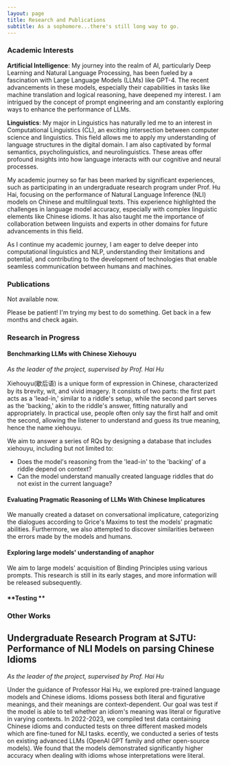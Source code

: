 ```yaml
---
layout: page
title: Research and Publications
subtitle: As a sophomore...there's still long way to go.
---
```


### Academic Interests
**Artificial Intelligence**: My journey into the realm of AI, particularly Deep Learning and Natural Language Processing, has been fueled by a fascination with Large Language Models (LLMs) like GPT-4. The recent advancements in these models, especially their capabilities in tasks like machine translation and logical reasoning, have deepened my interest. I am intrigued by the concept of prompt engineering and am constantly exploring ways to enhance the performance of LLMs.

**Linguistics**: My major in Linguistics has naturally led me to an interest in Computational Linguistics (CL), an exciting intersection between computer science and linguistics. This field allows me to apply my understanding of language structures in the digital domain. I am also captivated by formal semantics, psycholinguistics, and neurolinguistics. These areas offer profound insights into how language interacts with our cognitive and neural processes.

My academic journey so far has been marked by significant experiences, such as participating in an undergraduate research program under Prof. Hu Hai, focusing on the performance of Natural Language Inference (NLI) models on Chinese and multilingual texts. This experience highlighted the challenges in language model accuracy, especially with complex linguistic elements like Chinese idioms. It has also taught me the importance of collaboration between linguists and experts in other domains for future advancements in this field.

As I continue my academic journey, I am eager to delve deeper into computational linguistics and NLP, understanding their limitations and potential, and contributing to the development of technologies that enable seamless communication between humans and machines.



### Publications
Not available now.

Please be patient! I'm trying my best to do something. Get back in a few months and check again.

### Research in Progress
#### **Benchmarking LLMs with Chinese Xiehouyu**

*As the leader of the project, supervised by Prof. Hai Hu*

Xiehouyu(歇后语) is a unique form of expression in Chinese, characterized by its brevity, wit, and vivid imagery. It consists of two parts: the first part acts as a 'lead-in,' similar to a riddle's setup, while the second part serves as the 'backing,' akin to the riddle's answer, fitting naturally and appropriately. In practical use, people often only say the first half and omit the second, allowing the listener to understand and guess its true meaning, hence the name xiehouyu.

We aim to answer a series of RQs by designing a database that includes xiehouyu, including but not limited to:
- Does the model's reasoning from the 'lead-in' to the 'backing' of a riddle depend on context?
- Can the model understand manually created language riddles that do not exist in the current language?


#### **Evaluating Pragmatic Reasoning of LLMs With Chinese Implicatures**

We manually created a dataset on conversational implicature, categorizing the dialogues according to Grice's Maxims to test the models' pragmatic abilities. Furthermore, we also attempted to discover similarities between the errors made by the models and humans.

#### **Exploring large models' understanding of anaphor**
We aim to large models' acquisition of Binding Principles using various prompts. This research is still in its early stages, and more information will be released subsequently.





#### **Testing **






### Other Works
## **Undergraduate Research Program at SJTU: Performance of NLI Models on parsing Chinese Idioms** 

*As the leader of the project, supervised by Prof. Hai Hu*

Under the guidance of Professor Hai Hu, we explored pre-trained language models and Chinese idioms. Idioms possess both literal and figurative meanings, and their meanings are context-dependent. Our goal was test if the model is able to tell whether an idiom's meaning was literal or figurative in varying contexts.
In 2022-2023, we compiled test data containing Chinese idioms and conducted tests on three different masked models which are fine-tuned for NLI tasks.  ecently, we conducted a series of tests on existing advanced LLMs (OpenAI GPT family and other open-source models). We found that the models demonstrated significantly higher accuracy when dealing with idioms whose interpretations were literal.






